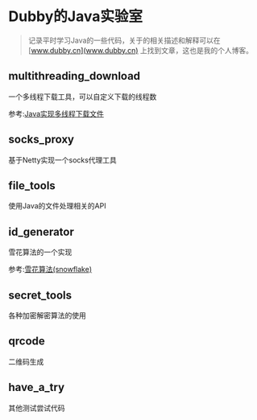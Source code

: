 # Dubby的Java实验室

> 记录平时学习Java的一些代码，关于的相关描述和解释可以在 [www.dubby.cn](www.dubby.cn) 上找到文章，这也是我的个人博客。

## multithreading_download

一个多线程下载工具，可以自定义下载的线程数

参考:[Java实现多线程下载文件](https://blog.dubby.cn/detail.html?id=9090)

## socks_proxy

基于Netty实现一个socks代理工具

## file_tools

使用Java的文件处理相关的API

## id_generator

雪花算法的一个实现

参考:[雪花算法(snowflake)](https://blog.dubby.cn/detail.html?id=9037)

## secret_tools

各种加密解密算法的使用

## qrcode

二维码生成

## have_a_try

其他测试尝试代码
